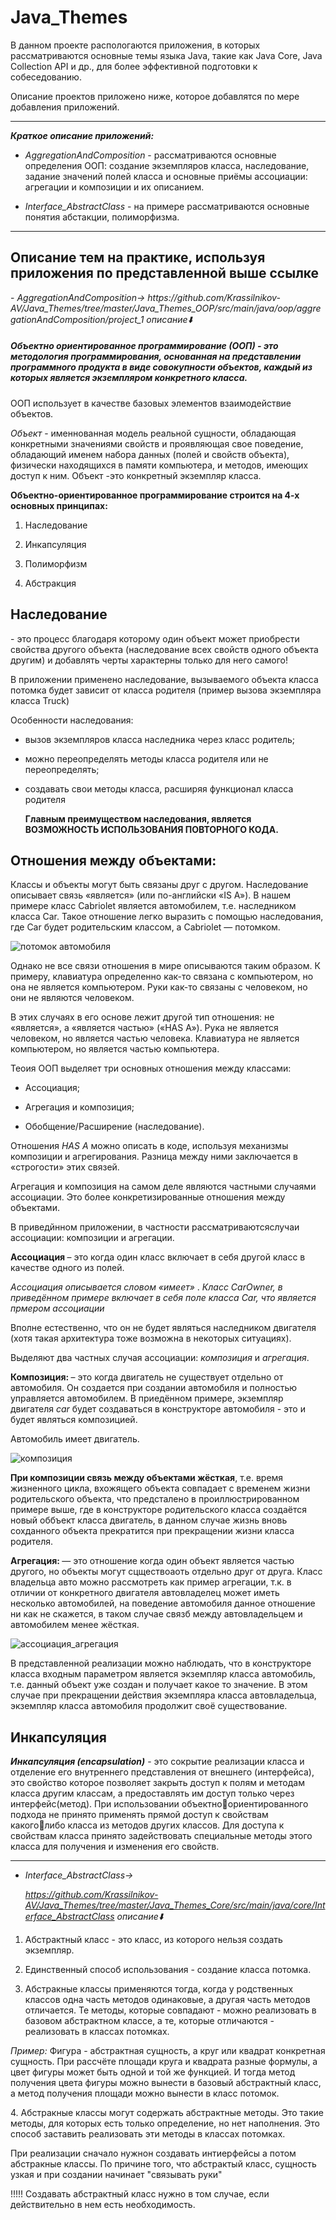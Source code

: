 # <h1>Java_Themes</h1></p>
В данном проекте распологаются приложения, в которых рассматриваются основные темы языка Java, такие как Java Core, Java Collection API и др., для более эффективной подготовки к собеседованию.</p> Описание проектов приложено ниже, которое добавлятся по мере добавления приложений.</p>
 _ _ _ _
_**Краткое описание приложений:**_</p>

- _AggregationAndComposition_ - рассматриваются основные определения ООП: создание экземпляров класса, наследование, задание значений полей класса и основные приёмы ассоциации: агрегации и композиции и их описанием.</p>
- _Interface_AbstractClass_ - на примере рассматриваются основные понятия абстакции, полиморфизма. </p>
_ _ _ _
  <h2>Описание тем на практике, используя приложения по представленной выше ссылке</h2></p>
 - <em>AggregationAndComposition-> https://github.com/Krassilnikov-AV/Java_Themes/tree/master/Java_Themes_OOP/src/main/java/oop/aggregationAndComposition/project_1 описание⬇️</em> </p>
 
<h5>Объектно ориентированное программирование (ООП) - это методология программирования, основанная на представлении программного
продукта в виде совокупности объектов, каждый из которых является экземпляром
конкретного класса.</h5> ООП использует в качестве базовых элементов взаимодействие объектов.</p>
<em> Объект </em>- именнованная модель реальной сущности, обладающая конкретными значениями свойств и проявляющая свое поведение, обладающий именем набора данных (полей и свойств объекта), физически находящихся в памяти компьютера, и методов, имеющих доступ к ним. Объект -это конкретный экземпляр класса.</p>

<strong>Объектно-ориентированное программирование строится на 4-х основных принципах:</strong></p>
1. Наследование</p>
2. Инкапсуляция</p>
3. Полиморфизм</p>
4. Абстракция</p>
<h2><strong>Наследование</strong></h2> -  это процесс благодаря которому один объект может приобрести свойства другого объекта (наследование всех свойств одного объекта другим) и добавлять черты характерны только для него самого!</p>

 В приложении применено наследование, вызываемого объекта класса потомка будет зависит от класса родителя (пример вызова экземпляра класса Truck) </p>
 Особенности наследования:</p>
  - вызов экземпляров класса наследника через класс родитель;</p>
  - можно переопределять методы класса родителя или не переопределять;</p>
  - создавать свои методы класса, расширяя функционал класса родителя</p>
<strong>Главным преимуществом наследования, является ВОЗМОЖНОСТЬ ИСПОЛЬЗОВАНИЯ ПОВТОРНОГО КОДА. </strong>  </p>
<h2>Отношения между объектами:</h2></p>
Классы и объекты могут быть связаны друг с другом. Наследование описывает связь «является» (или по-английски «IS A»). В нашем примере класс Cabriolet является автомобилем, т.е. наследником класса Car. Такое отношение легко выразить с помощью наследования, где Car будет родительским классом, а Cabriolet — потомком.</p>

![потомок автомобиля](https://user-images.githubusercontent.com/61631173/127644064-d7653122-db54-4a50-aaaa-3cd70226f2de.JPG)</p>

Однако не все связи отношения в мире описываются таким образом. К примеру, клавиатура определенно как-то связана с компьютером, но она не является компьютером. Руки как-то связаны с человеком, но они не являются человеком.</p>
В этих случаях в его основе лежит другой тип отношения: не «является», а «является частью» («HAS A»). Рука не является человеком, но является частью человека. Клавиатура не является компьютером, но является частью компьютера.</p>

Теоия ООП выделяет три основных отношения между классами:</p>
- Ассоциация;</p>
- Агрегация и композиция;</p>
- Обобщение/Расширение (наследование).</p>

Отношения _HAS A_ можно описать в коде, используя механизмы композиции и агрегирования. Разница между ними заключается в «строгости» этих связей.</p>
Агрегация и композиция на самом деле являются частными случаями ассоциации. Это более конкретизированные отношения между объектами.</p>
В приведйнном приложении, в частности рассматриваютсяслучаи ассоциации: композиции и агрегации. </p>
<strong> Ассоциация </strong> – это когда один класс включает в себя другой класс в качестве одного из полей. </p>
 <em> Ассоциация описывается словом «имеет» </em>. <em> Класс CarOwner, в приведённом примере включает в себя поле класса Car, что является прмером ассоциации </em> </p>
 Вполне естественно, что он не будет являться наследником двигателя (хотя такая архитектура тоже возможна в некоторых ситуациях). <p>
 Выделяют два частных случая ассоциации: <em>композиция</em> и <em>агрегация</em>. <p>
 <strong> Композиция: </strong> – это когда двигатель не существует отдельно от автомобиля. Он создается при создании автомобиля и полностью управляется автомобилем. </em>
  В приедённом примере, экземпляр двигателя <em> car </em> будет создаваться в конструкторе автомобиля - это и будет являться композицией. </p>
  Автомобиль имеет двигатель.</p>
 ![композиция](https://user-images.githubusercontent.com/61631173/127641647-d661e103-8498-44e9-ad53-a171ffb8b3ef.JPG)</p>
  <strong> При композиции связь между объектами жёсткая</strong>, т.е. время жизненного цикла, вхожящего объекта совпадает с временем жизни родительского объекта, что предсталено в проиллюстрированном примере выше, где в конструкторе родительского класса создаётся новый оббъект класса двигатель, в данном случае жизнь вновь сохданного объекта прекратится при прекращении жизни класса родителя.</p>
  
 <strong> Агрегация: </strong>   — это отношение когда один объект является частью другого, но объекты могут сцществоаоть отдельно друг от друга.
 Класс владельца авто можно рассмотреть как пример агрегации, т.к. в отличии от конкретного двигателя автовладелец может иметь несколько автомобилей, на поведение автомобиля данное отношение ни как не скажется, в таком случае связб между автовладельцем и автомобилем менее жёсткая.</p>
 
![ассоциация_агрегация](https://user-images.githubusercontent.com/61631173/127651933-b2ceed79-2b97-4cb4-bb61-f393437c9286.JPG)</p>

В представленной реализации можно наблюдать, что в конструкторе класса входным параметром является экземпляр класса автомобиль, т.е. данный объект уже создан и получает какое то значение. В этом случае при прекращении действия экземпляра класса автовладельца, экземпляр класса автомобиля продолжит своё существование.</p>

<h2><strong>Инкапсуляция</strong></h2>

<em><strong> Инкапсуляция (encapsulation)</strong></em> - это сокрытие реализации класса и отделение его внутреннего представления от внешнего (интерфейса), это свойство которое позволяет закрыть доступ к полям и методам класса другим классам, а предоставлять им доступ только через интерфейс(метод). При использовании объектноориентированного подхода не принято применять прямой доступ к свойствам какоголибо класса из методов других классов. Для доступа к свойствам класса принято задействовать специальные методы этого класса для получения и изменения его свойств.</p>
_ _ _ _ 

- <em>Interface_AbstractClass-> </p> https://github.com/Krassilnikov-AV/Java_Themes/tree/master/Java_Themes_Core/src/main/java/core/Interface_AbstractClass описание⬇️</em> </p>
1. Абстрактный класс - это класс, из которого нельзя создать экземпляр.</p>
2. Единственный способ использования - создание класса потомка.</p>
3. Абстракные классы применяются тогда, когда у родственных классов одна часть методов одинаковые, а другая часть методов отличается. Те методы, которые совпадают - можно реализовать в базовом абстрактном классе, а те, которые отличаются - реализовать в классах потомках. </p>

<em>Пример:</em>
  Фигура - абстрактная сущность, а круг или квадрат конкретная сущность. При рассчёте площади круга и квадрата разные формулы, а цвет фигуры может быть одной и той же функцией. И тогда метод получения цвета фигуры можно вынести в базовый абстрактный класс, а метод получения площади можно вынести в класс потомок.</p>
 4. Абстракные классы могут содержать абстрактные методы. Это такие методы, для которых есть только определение, но нет наполнения. Это способ заставить реализовать эти методы в классах потомках.  </p>
  При реализации сначало нужнон создавать интиерфейсы а потом абстракные классы.
  По причине того, что абстрактый класс, сущность узкая и при создании начинает "связывать руки"</p>
  !!!!! Создавать абстрактный класс нужно в том случае, если действительно в нем есть необходимость.
